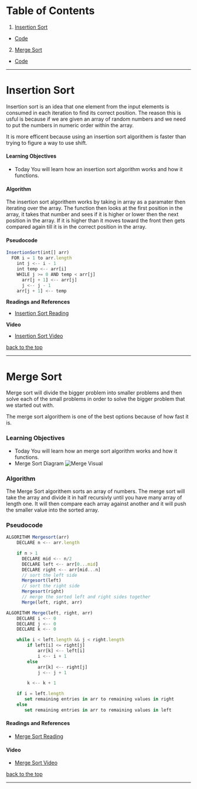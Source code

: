 # Table of Contents
1. [Insertion Sort](#Insertion-Sort)
  * [Code](https://github.com/KlNGU/data-structures-and-algorithms/blob/master/data-structures/sort/insertion/insertion-sort.js)
2. [Merge Sort](#Merge-Sort)
  * [Code](https://github.com/KlNGU/data-structures-and-algorithms/blob/master/data-structures/sort/merge/merge-sort.js)

---

# Insertion Sort

Insertion sort is an idea that one element from the input elements is consumed in each iteration to find its correct position. The reason this is usful is because if we are given an array of random numbers and we need to put the numbers in numeric order within the array.

It is more efficent because using an insertion sort algorithem is faster than trying to figure a way to use shift.

#### Learning Objectives
* Today You will learn how an insertion sort algorithm works and how it functions. 

#### Algorithm
The insertion sort algorithem works by taking in array as a paramater then iterating over the array. The function then looks at the first position in the array, it takes that number and sees if it is higher or lower then the next position in the array. If it is higher than it moves toward the front then gets compared again till it is in the correct position in the array.

#### Pseudocode

```javascript
InsertionSort(int[] arr)
  FOR i = 1 to arr.length
    int j <-- i - 1
    int temp <-- arr[i]
    WHILE j >= 0 AND temp < arr[j]
      arr[j + 1] <-- arr[j]
      j <-- j - 1
    arr[j + 1] <-- temp
```

**Readings and References**

* [Insertion Sort Reading](https://www.geeksforgeeks.org/insertion-sort/)

**Video**

* [Insertion Sort Video](youtube.com/watch?v=OGzPmgsI-pQ)

[back to the top](#Table-of-Contents)

---

# Merge Sort
Merge sort will divide the bigger problem into smaller problems and then solve each of the small problems in order to solve the bigger problem that we started out with.

The merge sort algorithem is one of the best options because of how fast it is.

### Learning Objectives
* Today You will learn how an merge sort algorithm works and how it functions.
* Merge Sort Diagram
![Merge Visual](http://cdn.differencebetween.net/wp-content/uploads/2018/11/Difference-between-Quick-Sort-and-Merge-Sort-.png)

### Algorithm
The Merge Sort algorithem sorts an array of numbers. The merge sort will take the array and divide it in half recursivly until you have many array of length one. It will then compare each array against another and it will push the smaller value into the sorted array.

### Pseudocode

```javascript
ALGORITHM Mergesort(arr)
    DECLARE n <-- arr.length

    if n > 1
      DECLARE mid <-- n/2
      DECLARE left <-- arr[0...mid]
      DECLARE right <-- arr[mid...n]
      // sort the left side
      Mergesort(left)
      // sort the right side
      Mergesort(right)
      // merge the sorted left and right sides together
      Merge(left, right, arr)

ALGORITHM Merge(left, right, arr)
    DECLARE i <-- 0
    DECLARE j <-- 0
    DECLARE k <-- 0

    while i < left.length && j < right.length
        if left[i] <= right[j]
            arr[k] <-- left[i]
            i <-- i + 1
        else
            arr[k] <-- right[j]
            j <-- j + 1

        k <-- k + 1

    if i = left.length
       set remaining entries in arr to remaining values in right
    else
       set remaining entries in arr to remaining values in left
```

#### Readings and References
* [Merge Sort Reading](https://medium.com/javascript-in-plain-english/javascript-merge-sort-3205891ac060)

#### Video
* [Merge Sort Video](youtube.com/watch?v=KF2j-9iSf4Q&index=27&list=PLLXdhg_r2hKA7DPDsunoDZ-Z769jWn4R8)

[back to the top](#Table-of-Contents)

---


